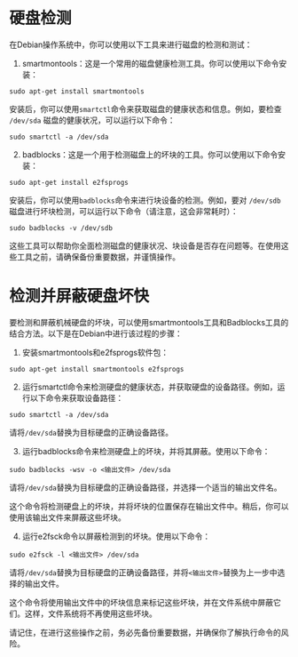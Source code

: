 # 硬盘检测
在Debian操作系统中，你可以使用以下工具来进行磁盘的检测和测试：

1. smartmontools：这是一个常用的磁盘健康检测工具。你可以使用以下命令安装：
  ```
  sudo apt-get install smartmontools
  ```

  安装后，你可以使用`smartctl`命令来获取磁盘的健康状态和信息。例如，要检查 `/dev/sda` 磁盘的健康状况，可以运行以下命令：
  ```
  sudo smartctl -a /dev/sda
  ```

2. badblocks：这是一个用于检测磁盘上的坏块的工具。你可以使用以下命令安装：
  ```
  sudo apt-get install e2fsprogs
  ```

  安装后，你可以使用`badblocks`命令来进行块设备的检测。例如，要对 `/dev/sdb` 磁盘进行坏块检测，可以运行以下命令（请注意，这会非常耗时）：
  ```
  sudo badblocks -v /dev/sdb
  ```

这些工具可以帮助你全面检测磁盘的健康状况、块设备是否存在问题等。在使用这些工具之前，请确保备份重要数据，并谨慎操作。



# 检测并屏蔽硬盘坏快


要检测和屏蔽机械硬盘的坏块，可以使用smartmontools工具和Badblocks工具的结合方法。以下是在Debian中进行该过程的步骤：

1. 安装smartmontools和e2fsprogs软件包：
```
sudo apt-get install smartmontools e2fsprogs
```

2. 运行smartctl命令来检测硬盘的健康状态，并获取硬盘的设备路径。例如，运行以下命令来获取设备路径：
```
sudo smartctl -a /dev/sda
```
请将`/dev/sda`替换为目标硬盘的正确设备路径。

3. 运行badblocks命令来检测硬盘上的坏块，并将其屏蔽。使用以下命令：
```
sudo badblocks -wsv -o <输出文件> /dev/sda
```
请将`/dev/sda`替换为目标硬盘的正确设备路径，并选择一个适当的输出文件名。

这个命令将检测硬盘上的坏块，并将坏块的位置保存在输出文件中。稍后，你可以使用该输出文件来屏蔽这些坏块。

4. 运行e2fsck命令以屏蔽检测到的坏块。使用以下命令：
```
sudo e2fsck -l <输出文件> /dev/sda
```
请将`/dev/sda`替换为目标硬盘的正确设备路径，并将`<输出文件>`替换为上一步中选择的输出文件。

这个命令将使用输出文件中的坏块信息来标记这些坏块，并在文件系统中屏蔽它们。这样，文件系统将不再使用这些坏块。

请记住，在进行这些操作之前，务必先备份重要数据，并确保你了解执行命令的风险。